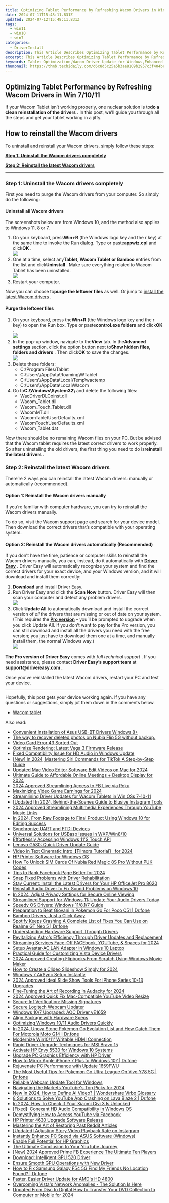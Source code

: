 ```yaml
---
title: Optimizing Tablet Performance by Refreshing Wacom Drivers in Win 7/10/11
date: 2024-07-11T15:48:11.831Z
updated: 2024-07-12T15:48:11.831Z
tags:
  - win11
  - win10
  - win7
categories:
  - DriverInstall
description: This Article Describes Optimizing Tablet Performance by Refreshing Wacom Drivers in Win 7/10/11
excerpt: This Article Describes Optimizing Tablet Performance by Refreshing Wacom Drivers in Win 7/10/11
keywords: Tablet Optimization,Wacom Driver Update for Windows,Enhanced Tablet Performance,Windows 7/10/11 Tablet Drivers,Tablet Performance Boosting,Win 7/10 Tablet Optimization Techniques,Improving Wacom Tablet Efficiency in Win OS
thumbnail: https://thmb.techidaily.com/d6c8d5c25a5b3ae8109b2957c3f404be919cf133b41c5b6f6638a7ed5bc1223b.jpg
---
```


## Optimizing Tablet Performance by Refreshing Wacom Drivers in Win 7/10/11

 If your Wacom Tablet isn’t working properly, one nuclear solution is to**do a clean reinstallation of the drivers** . In this post, we’ll guide you through all the steps and get your tablet working in a jiffy.

## How to reinstall the Wacom drivers

To uninstall and reinstall your Wacom drivers, simply follow these steps:

**[Step 1: Uninstall the Wacom drivers completely](#step1)**

**[Step 2: Reinstall the latest Wacom drivers](#step2)**

---

### Step 1: Uninstall the Wacom drivers completely

 First you need to purge the Wacom drivers from your computer. So simply do the following:

#### Uninstall all Wacom drivers

 The screenshots below are from Windows 10, and the method also applies to Windows 11, 8 or 7.

1. On your keyboard, press**Win+R** (the Windows logo key and the r key) at the same time to invoke the Run dialog. Type or paste**appwiz.cpl** and click**OK** .  
![](https://images.drivereasy.com/wp-content/uploads/2021/02/run-box-appwiz-cpl.jpg)
2. One at a time, select any**Tablet, Wacom Tablet or Bamboo** entries from the list and click**Uninstall** . Make sure everything related to Wacom Tablet has been uninstalled.  
![](https://images.drivereasy.com/wp-content/uploads/2021/02/uninstall-wacom-driver-1.jpg)
3. Restart your computer.

 Now you can choose to**purge the leftover files** as well. Or jump to [install the latest Wacom drivers](#step2) .

#### Purge the leftover files

1. On your keyboard, press the**Win+R** (the Windows logo key and the r key) to open the Run box. Type or paste**control.exe folders** and click**OK** .  
![](https://images.drivereasy.com/wp-content/uploads/2021/02/run-open-folders-settings-unhide-1.jpg)
2. In the pop-up window, navigate to the**View** tab. In the**Advanced settings** section, click the option button next to**Show hidden files, folders and drivers** . Then click**OK** to save the changes.  
![](https://images.drivereasy.com/wp-content/uploads/2021/02/run-open-folders-settings-unhide-2.jpg)
3. Delete these folders:  
   * C:\\Program Files\\Tablet  
   * C:\\Users\\<user>\\AppData\\Roaming\\WTablet  
   * C:\\Users\\<user>\\AppData\\Local\\Temp\\wactemp  
   * C:\\Users\\<user>\\AppData\\Local\\Wacom
4. Go to**C:\\Windows\\System32\\** and delete the following files:  
   * WacDriverDLCoinst.dll  
   * Wacom\_Tablet.dll  
   * Wacom\_Touch\_Tablet.dll  
   * WacomMT.dll  
   * WacomTabletUserDefaults.xml  
   * WacomTouchUserDefaults.xml  
   * Wacom\_Tablet.dat

 Now there should be no remaining Wacom files on your PC. But be advised that the Wacom tablet requires the latest correct drivers to work properly. So after uninstalling the old drivers, the first thing you need to do is**reinstall the latest drivers** .

### Step 2: Reinstall the latest Wacom drivers

 There’re 2 ways you can reinstall the latest Wacom drivers: manually or automatically (recommended).

#### Option 1: Reinstall the Wacom drivers manually

 If you’re familiar with computer hardware, you can try to reinstall the Wacom drivers manually.

 To do so, visit the Wacom support page and search for your device model. Then download the correct drivers that’s compatible with your operating system.

#### Option 2: Reinstall the Wacom drivers automatically (Recommended)

 If you don’t have the time, patience or computer skills to reinstall the Wacom drivers manually, you can, instead, do it automatically with **[Driver Easy](https://tools.techidaily.com/drivereasy/download/)**  . Driver Easy will automatically recognize your system and find the correct drivers for your exact device, and your Windows version, and it will download and install them correctly:

1. **[Download](https://tools.techidaily.com/drivereasy/download/)**  and install Driver Easy.
2. Run Driver Easy and click the **Scan Now** button. Driver Easy will then scan your computer and detect any problem drivers.  
![](https://images.drivereasy.com/wp-content/uploads/2020/08/Scan-now.jpg)
3. Click **Update All** to automatically download and install the correct version of _all_ the drivers that are missing or out of date on your system.(This requires the **[Pro version](https://tools.techidaily.com/drivereasy/download/)**  – you’ll be prompted to upgrade when you click Update All. If you don’t want to pay for the Pro version, you can still download and install all the drivers you need with the free version; you just have to download them one at a time, and manually install them, the normal Windows way.)  
![](https://images.drivereasy.com/wp-content/uploads/2021/02/de-wacom.jpg)

**The Pro version of Driver Easy** comes with _full technical support_ . If you need assistance, please contact **Driver Easy’s support team** at **[support@drivereasy.com](mailto:support@drivereasy.com) .**

 Once you’ve reinstalled the latest Wacom drivers, restart your PC and test your device.

---

 Hopefully, this post gets your device working again. If you have any questions or suggestions, simply jot them down in the comments below.

* [Wacom tablet](https://store.drivereasy.com/order/cart.php?PRODS=4731822&QTY=1&AFFILIATE=108875)

<ins class="adsbygoogle"
     style="display:block"
     data-ad-format="autorelaxed"
     data-ad-client="ca-pub-7571918770474297"
     data-ad-slot="1223367746"></ins>



<ins class="adsbygoogle"
     style="display:block"
     data-ad-client="ca-pub-7571918770474297"
     data-ad-slot="8358498916"
     data-ad-format="auto"
     data-full-width-responsive="true"></ins>



<span class="atpl-alsoreadstyle">Also read:</span>
<div><ul>
<li><a href="https://driver-install.techidaily.com/convenient-installation-of-asus-usb-bt-drivers-windows-8plus/"><u>Convenient Installation of Asus USB-BT Drivers Windows 8+</u></a></li>
<li><a href="https://techidaily.com/the-way-to-recover-deleted-photos-on-nubia-flip-5g-without-backup-by-fonelab-android-recover-photos/"><u>The way to recover deleted photos on Nubia Flip 5G without backup.</u></a></li>
<li><a href="https://graphic-issues.techidaily.com/video-card-error-43-sorted-out/"><u>Video Card Error 43 Sorted Out</u></a></li>
<li><a href="https://driver-install.techidaily.com/optimize-rendering-latest-vega-3-firmware-release/"><u>Optimize Rendering: Latest Vega 3 Firmware Release</u></a></li>
<li><a href="https://driver-install.techidaily.com/fixed-compatibility-issue-for-hd-audio-in-windows-update/"><u>Fixed Compatibility Issue for HD Audio in Windows Update</u></a></li>
<li><a href="https://tiktok-clips.techidaily.com/new-in-2024-mastering-siri-commands-for-tiktok-a-step-by-step-guide/"><u>[New] In 2024, Mastering Siri Commands for TikTok  A Step-by-Step Guide</u></a></li>
<li><a href="https://ai-driven-video-production.techidaily.com/updated-mac-video-editor-software-edit-videos-on-mac-for-2024/"><u>Updated Mac Video Editor Software Edit Videos on Mac for 2024</u></a></li>
<li><a href="https://screen-recording.techidaily.com/ultimate-guide-to-affordable-online-meetings-plus-desktop-display-for-2024/"><u>Ultimate Guide to Affordable Online Meetings + Desktop Display for 2024</u></a></li>
<li><a href="https://facebook-videos.techidaily.com/2024-approved-streamlining-access-to-fb-live-via-roku/"><u>2024 Approved  Streamlining Access to FB Live via Roku</u></a></li>
<li><a href="https://youtube-help.techidaily.com/maximizing-video-game-earnings-for-2024/"><u>Maximizing Video Game Earnings for 2024</u></a></li>
<li><a href="https://driver-install.techidaily.com/streamlining-driver-updates-for-wacom-tablets-in-win-oss-7-10-11/"><u>Streamlining Driver Updates for Wacom Tablets in Win OSs 7-10-11</u></a></li>
<li><a href="https://instagram-clips.techidaily.com/updated-in-2024-behind-the-scenes-guide-to-elusive-instagram-tools/"><u>[Updated] In 2024, Behind-the-Scenes Guide to Elusive Instagram Tools</u></a></li>
<li><a href="https://fox-blue.techidaily.com/2024-approved-streamlining-multimedia-experiences-through-youtube-music-links/"><u>2024 Approved  Streamlining Multimedia Experiences Through YouTube Music Links</u></a></li>
<li><a href="https://some-knowledge.techidaily.com/in-2024-from-raw-footage-to-final-product-using-windows-10-for-editing-success/"><u>In 2024, From Raw Footage to Final Product  Using Windows 10 for Editing Success</u></a></li>
<li><a href="https://driver-install.techidaily.com/synchronize-uart-and-ftdi-devices/"><u>Synchronize UART and FTDI Devices</u></a></li>
<li><a href="https://driver-install.techidaily.com/universal-solutions-for-usbasp-issues-in-wxpwin810/"><u>Universal Solutions for USBasp Issues in WXP/Win8/10</u></a></li>
<li><a href="https://driver-install.techidaily.com/effortlessly-accessing-windows-11s-touch-api/"><u>Effortlessly Accessing Windows 11'S Touch API</u></a></li>
<li><a href="https://driver-install.techidaily.com/lenovo-g580-quick-driver-update-guide/"><u>Lenovo G580: Quick Driver Update Guide</u></a></li>
<li><a href="https://ai-editing-video.techidaily.com/video-in-text-cinematic-introfilmora-tutorial-for-2024/"><u>Video in Text Cinematic Intro【Filmora Tutorial】 for 2024</u></a></li>
<li><a href="https://driver-install.techidaily.com/hp-printer-software-for-windows-os/"><u>HP Printer Software for Windows OS</u></a></li>
<li><a href="https://sim-unlock.techidaily.com/how-to-unlock-sim-cards-of-nubia-red-magic-8s-pro-without-puk-codes-by-drfone-android/"><u>How To Unlock SIM Cards Of Nubia Red Magic 8S Pro Without PUK Codes</u></a></li>
<li><a href="https://facebook-videos.techidaily.com/tips-to-rank-facebook-page-better-for-2024/"><u>Tips to Rank Facebook Page Better for 2024</u></a></li>
<li><a href="https://driver-install.techidaily.com/snap-fixed-problems-with-driver-rehabilitation/"><u>Snap Fixed Problems with Driver Rehabilitation</u></a></li>
<li><a href="https://driver-install.techidaily.com/stay-current-install-the-latest-drivers-for-your-hp-officejet-pro-8620/"><u>Stay Current: Install the Latest Drivers for Your HP OfficeJet Pro 8620</u></a></li>
<li><a href="https://driver-install.techidaily.com/reinstall-audio-driver-to-fix-sound-problems-on-windows-10/"><u>Reinstall Audio Driver to Fix Sound Problems on Windows 10</u></a></li>
<li><a href="https://youtube-clips.techidaily.com/in-2024-adjust-privacy-settings-for-secure-online-viewing/"><u>In 2024, Adjust Privacy Settings for Secure Online Viewing</u></a></li>
<li><a href="https://driver-install.techidaily.com/streamlined-support-for-windows-11-update-your-audio-drivers-today/"><u>Streamlined Support for Windows 11: Update Your Audio Drivers Today</u></a></li>
<li><a href="https://driver-install.techidaily.com/speedy-os-drivers-windows-11817-guide/"><u>Speedy OS Drivers: Windows 11/8.1/7 Guide</u></a></li>
<li><a href="https://pokemon-go-android.techidaily.com/preparation-to-beat-giovani-in-pokemon-go-for-poco-c51-drfone-by-drfone-virtual-android/"><u>Preparation to Beat Giovani in Pokemon Go For Poco C51 | Dr.fone</u></a></li>
<li><a href="https://driver-install.techidaily.com/1720062477779-bamboo-drivers-just-a-click-away/"><u>Bamboo Drivers, Just a Click Away</u></a></li>
<li><a href="https://fix-guide.techidaily.com/spotify-keeps-crashing-a-complete-list-of-fixes-you-can-use-on-realme-gt-neo-5-drfone-by-drfone-fix-android-problems-fix-android-problems/"><u>Spotify Keeps Crashing A Complete List of Fixes You Can Use on Realme GT Neo 5 | Dr.fone</u></a></li>
<li><a href="https://driver-install.techidaily.com/understanding-hardware-support-through-drivers/"><u>Understanding Hardware Support Through Drivers</u></a></li>
<li><a href="https://driver-install.techidaily.com/revitalizing-astros-efficiency-through-driver-updates-and-replacement/"><u>Revitalizing Astro's Efficiency Through Driver Updates and Replacement</u></a></li>
<li><a href="https://facebook-video-share.techidaily.com/streaming-services-face-off-facebook-youtube-and-spaces-for-2024/"><u>Streaming Services Face-Off  FACEbook, YOUTube, & Spaces for 2024</u></a></li>
<li><a href="https://driver-install.techidaily.com/setup-avastar-ac-lan-adapter-in-windows-10-laptop/"><u>Setup Avastar-AC LAN Adapter in Windows 10 Laptop</u></a></li>
<li><a href="https://driver-install.techidaily.com/practical-guide-for-customizing-vista-device-drivers/"><u>Practical Guide for Customizing Vista Device Drivers</u></a></li>
<li><a href="https://fox-friendly.techidaily.com/2024-approved-creating-flipbooks-from-scratch-using-windows-movie-maker/"><u>2024 Approved  Creating Flipbooks From Scratch Using Windows Movie Maker</u></a></li>
<li><a href="https://ai-video-editing.techidaily.com/how-to-create-a-clideo-slideshow-simply-for-2024/"><u>How to Create a Clideo Slideshow Simply for 2024</u></a></li>
<li><a href="https://driver-install.techidaily.com/windows-7-airsync-setup-instantly/"><u>Windows 7 AirSync Setup Instantly</u></a></li>
<li><a href="https://fox-boxes.techidaily.com/2024-approved-ideal-slide-show-tools-for-iphone-series-10-13-upgrades/"><u>2024 Approved  Ideal Slide Show Tools For iPhone Series 10-13 Upgrades</u></a></li>
<li><a href="https://some-techniques.techidaily.com/fine-tuning-the-art-of-recording-in-audacity-for-2024/"><u>Fine-Tuning the Art of Recording in Audacity for 2024</u></a></li>
<li><a href="https://youtube-stream.techidaily.com/2024-approved-quick-fix-mac-compatible-youtube-video-resize/"><u>2024 Approved  Quick Fix  Mac-Compatible YouTube Video Resize</u></a></li>
<li><a href="https://driver-install.techidaily.com/secure-inf-verification-missing-signatures/"><u>Secure Inf Verification: Missing Signatures</u></a></li>
<li><a href="https://driver-install.techidaily.com/secure-logitech-webcam-updater/"><u>Secure Logitech Webcam Updater</u></a></li>
<li><a href="https://driver-install.techidaily.com/windows-107-upgraded-aoc-driver-ve1659/"><u>Windows 10/7 Upgraded: AOC Driver vE1659</u></a></li>
<li><a href="https://driver-install.techidaily.com/align-package-with-hardware-specs/"><u>Align Package with Hardware Specs</u></a></li>
<li><a href="https://driver-install.techidaily.com/optimizing-windows-1011-audio-drivers-quickly/"><u>Optimizing Windows 10/11 Audio Drivers Quickly</u></a></li>
<li><a href="https://android-pokemon-go.techidaily.com/in-2024-unova-stone-pokemon-go-evolution-list-and-how-catch-them-for-motorola-moto-g14-drfone-by-drfone-virtual-android/"><u>In 2024, Unova Stone Pokémon Go Evolution List and How Catch Them For Motorola Moto G14 | Dr.fone</u></a></li>
<li><a href="https://driver-install.techidaily.com/modernize-win1011-writable-hdmi-connection/"><u>Modernize Win10/11' Writable HDMI Connection</u></a></li>
<li><a href="https://driver-install.techidaily.com/rapid-driver-upgrade-techniques-for-msi-bravo-15/"><u>Rapid Driver Upgrade Techniques for MSI Bravo 15</u></a></li>
<li><a href="https://driver-install.techidaily.com/activate-hp-envy-5530-for-windows-10-systems/"><u>Activate HP Envy 5530 for Windows 10 Systems</u></a></li>
<li><a href="https://driver-install.techidaily.com/upgrade-pc-graphics-efficiency-with-hp-driver/"><u>Upgrade PC Graphics Efficiency with HP Driver</u></a></li>
<li><a href="https://screen-mirror.techidaily.com/how-to-mirror-apple-iphone-7-plus-to-windows-10-drfone-by-drfone-ios/"><u>How to Mirror Apple iPhone 7 Plus to Windows 10? | Dr.fone</u></a></li>
<li><a href="https://driver-install.techidaily.com/rejuvenate-pc-performance-with-update-1659fwu/"><u>Rejuvenate PC Performance with Update 1659FWU</u></a></li>
<li><a href="https://change-location.techidaily.com/the-most-useful-tips-for-pokemon-go-ultra-league-on-vivo-y78-5g-drfone-by-drfone-virtual-android/"><u>The Most Useful Tips for Pokemon Go Ultra League On Vivo Y78 5G | Dr.fone</u></a></li>
<li><a href="https://driver-install.techidaily.com/reliable-webcam-update-tool-for-windows/"><u>Reliable Webcam Update Tool for Windows</u></a></li>
<li><a href="https://youtube-web.techidaily.com/ating-the-markets-youtubes-top-picks-for-2024/"><u>Navigating the Markets  YouTube's Top Picks for 2024</u></a></li>
<li><a href="https://ai-voice-clone.techidaily.com/new-in-2024-how-to-define-ai-video-wondershare-virbo-glossary/"><u>New In 2024, How to Define AI Video? | Wondershare Virbo Glossary</u></a></li>
<li><a href="https://howto.techidaily.com/8-solutions-to-solve-youtube-app-crashing-on-lava-blaze-2-drfone-by-drfone-fix-android-problems-fix-android-problems/"><u>8 Solutions to Solve YouTube App Crashing on Lava Blaze 2 | Dr.fone</u></a></li>
<li><a href="https://sim-unlock.techidaily.com/in-2024-how-to-check-if-your-xiaomi-civi-3-is-unlocked-by-drfone-android/"><u>In 2024, How To Check if Your Xiaomi Civi 3 Is Unlocked</u></a></li>
<li><a href="https://driver-install.techidaily.com/fixed-conexant-hd-audio-compatibility-in-windows-os/"><u>[Fixed]: Conexant HD Audio Compatibility in Windows OS</u></a></li>
<li><a href="https://facebook-clips.techidaily.com/demystifying-how-to-access-youtube-via-facebook/"><u>Demystifying How to Access YouTube via Facebook</u></a></li>
<li><a href="https://driver-install.techidaily.com/hp-printer-4630-upgrade-software-release/"><u>HP Printer 4630 Upgrade Software Release</u></a></li>
<li><a href="https://extra-tips.techidaily.com/mastering-the-art-of-restoring-past-reddit-articles/"><u>Mastering the Art of Restoring Past Reddit Articles</u></a></li>
<li><a href="https://fox-helps.techidaily.com/updated-adjusting-story-video-playback-rate-on-instagram/"><u>[Updated] Adjusting Story Video Playback Rate on Instagram</u></a></li>
<li><a href="https://driver-install.techidaily.com/instantly-enhance-pc-speed-via-asus-software-windows/"><u>Instantly Enhance PC Speed via ASUS Software (Windows)</u></a></li>
<li><a href="https://driver-install.techidaily.com/enable-full-potential-for-hp-graphics/"><u>Enable Full Potential for HP Graphics</u></a></li>
<li><a href="https://youtube-data.techidaily.com/ltimate-conclusion-to-your-youtube-journey/"><u>The Ultimate Conclusion to Your YouTube Journey</u></a></li>
<li><a href="https://facebook-videos.techidaily.com/new-2024-approved-prime-fb-experience-the-ultimate-ten-players/"><u>[New] 2024 Approved  Prime FB Experience  The Ultimate Ten Players</u></a></li>
<li><a href="https://driver-install.techidaily.com/download-intelligent-gpu-520-driver/"><u>Download: Intelligent GPU 520 Driver</u></a></li>
<li><a href="https://driver-install.techidaily.com/ensure-smooth-gpu-operations-with-new-driver/"><u>Ensure Smooth GPU Operations with New Driver</u></a></li>
<li><a href="https://fake-location.techidaily.com/how-to-fix-samsung-galaxy-f54-5g-find-my-friends-no-location-found-drfone-by-drfone-virtual-android/"><u>How to Fix Samsung Galaxy F54 5G Find My Friends No Location Found? | Dr.fone</u></a></li>
<li><a href="https://driver-install.techidaily.com/faster-easier-driver-update-for-amds-hd-4800/"><u>Faster, Easier Driver Update for AMD's HD 4800</u></a></li>
<li><a href="https://driver-install.techidaily.com/1720062941587-overcoming-vistas-network-anomalies-the-solution-is-here/"><u>Overcoming Vista's Network Anomalies - The Solution Is Here</u></a></li>
<li><a href="https://ai-video-tools.techidaily.com/updated-from-disc-to-digital-how-to-transfer-your-dvd-collection-to-computer-or-mobile-for-2024/"><u>Updated From Disc to Digital How to Transfer Your DVD Collection to Computer or Mobile for 2024</u></a></li>
</ul></div>
